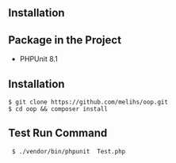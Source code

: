 
## Installation

## Package in the Project
- PHPUnit 8.1

## Installation
```
$ git clone https://github.com/melihs/oop.git    
$ cd oop && composer install 
```
## Test Run Command

```
 $ ./vendor/bin/phpunit  Test.php 
```

